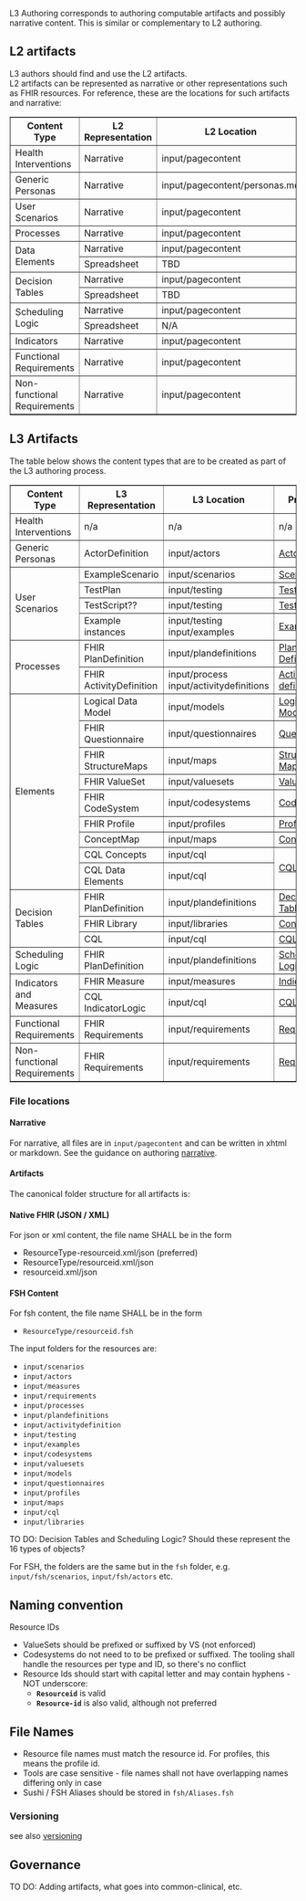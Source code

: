 L3 Authoring corresponds to authoring computable artifacts and possibly narrative content.
This is similar or complementary to L2 authoring.

## L2 artifacts
L3 authors should find and use the L2 artifacts.  
L2 artifacts can be represented as narrative or other representations such as FHIR resources. For reference, these are the locations for such artifacts and narrative:

<table border="1">
    <thead>
        <tr>
            <th>Content Type</th>
            <th>L2 Representation</th>
            <th>L2 Location</th>
        </tr>
    </thead>
    <tbody>
        <tr>
            <td>Health Interventions</td>
            <td>Narrative</td>
            <td>input/pagecontent</td>
        </tr>
        <tr>
            <td>Generic Personas</td>
            <td>Narrative</td>
            <td>input/pagecontent/personas.md</td>
        </tr>
        <tr>
            <td>User Scenarios</td>
            <td>Narrative</td>
            <td>input/pagecontent</td>
        </tr>
        <tr>
            <td>Processes</td>
            <td>Narrative</td>
            <td>input/pagecontent</td>
        </tr>
        <tr>
            <td rowspan="2">Data Elements</td>
            <td>Narrative</td>
            <td>input/pagecontent</td>
        </tr>
        <tr>
            <td>Spreadsheet</td>
            <td>TBD</td>
        </tr>
        <tr>
            <td rowspan="2">Decision Tables</td>
            <td>Narrative</td>
            <td>input/pagecontent</td>
        </tr>
        <tr>
            <td>Spreadsheet</td>
            <td>TBD</td>
        </tr>
        <tr>
            <td rowspan="2">Scheduling Logic</td>
            <td>Narrative</td>
            <td>input/pagecontent</td>
        </tr>
        <tr>
            <td>Spreadsheet</td>
            <td>N/A</td>
        </tr>
        <tr>
            <td>Indicators</td>
            <td>Narrative</td>
            <td>input/pagecontent</td>
        </tr>
        <tr>
            <td>Functional Requirements</td>
            <td>Narrative</td>
            <td>input/pagecontent</td>
        </tr>
        <tr>
            <td>Non-functional Requirements</td>
            <td>Narrative</td>
            <td>input/pagecontent</td>
        </tr>
    </tbody>
</table>


## L3 Artifacts
The table below shows the content types that are to be created as part of the L3 authoring process.

<table border="1">
    <thead>
        <tr>
            <th>Content Type</th>
            <th>L3 Representation</th>
            <th>L3 Location</th>
            <th>Procedure</th>
        </tr>
    </thead>
    <tbody>
        <tr>
            <td>Health Interventions</td>
            <td>n/a</td>
            <td>n/a</td>
            <td>n/a</td>
        </tr>
        <tr>
            <td>Generic Personas</td>
            <td>ActorDefinition</td>
            <td>input/actors</td>
            <td><a href="l3_personas.html">Actors</a></td>
        </tr>
        <tr>
            <td rowspan="4">User Scenarios</td>
            <td>ExampleScenario</td>
            <td>input/scenarios</td>
            <td><a href="l3_scenarios.html">Scenarios</a></td>
        </tr>
        <tr>
            <td>TestPlan</td>
            <td>input/testing</td>
            <td><a href="l3_testing.html">Testing</a></td>
        </tr>
        <tr>
            <td>TestScript??</td>
            <td>input/testing</td>
            <td><a href="l3_testing.html">Testing</a></td>
        </tr>
        <tr>
            <td>Example instances</td>
            <td>input/testing<br/>input/examples</td>
            <td><a href="l3_examples.html">Examples</a></td>
        </tr>
        <tr>
            <td rowspan="2">Processes</td>
            <td>FHIR PlanDefinition</td>
            <td>input/plandefinitions</td>
            <td><a href="l3_processes.html">Plan Definitions</a></td>
        </tr>
        <tr>
            <td>FHIR ActivityDefinition</td>
            <td>input/process<br/>input/activitydefinitions</td>
            <td><a href="l3_processes.html">Activity definitions</a></td>
        </tr>
        <tr>
            <td rowspan="9">Elements</td>
            <td>Logical Data Model</td>
            <td>input/models</td>
            <td><a href="l3_logicalmodels.html">Logical Models</a></td>
        </tr>
        <tr>
            <td>FHIR Questionnaire</td>
            <td>input/questionnaires</td>
            <td><a href="l3_codesystems.html">Questionnaires</a></td>
        </tr>
        <tr>
            <td>FHIR StructureMaps</td>
            <td>input/maps</td>
            <td><a href="l3_structuremaps.html">Structure Maps</a></td>
        </tr>
        <tr>
            <td>FHIR ValueSet</td>
            <td>input/valuesets</td>
            <td><a href="l3_valuesets.html">ValueSets</a></td>
        </tr>
        <tr>
            <td>FHIR CodeSystem</td>
            <td>input/codesystems</td>
            <td><a href="l3_codesystems.html">CodeSystems</a></td>
        </tr>
        <tr>
            <td>FHIR Profile</td>
            <td>input/profiles</td>
            <td><a href="l3_profiles.html">Profiles</a></td>
        </tr>
        <tr>
            <td>ConceptMap</td>
            <td>input/maps</td>
            <td><a href="l3_conceptmaps.html">Concept Maps</a></td>
        </tr>
        <tr>
            <td>CQL Concepts</td>
            <td>input/cql</td>
            <td rowspan="2"><a href="l3_cql.html">CQL</a></td>
        </tr>
        <tr>
            <td>CQL Data Elements</td>
            <td>input/cql</td>
        </tr>
        <tr>
            <td rowspan="3">Decision Tables</td>
            <td>FHIR PlanDefinition</td>
            <td>input/plandefinitions</td>
            <td><a href="l3_decisiontables.html">Decision Tables</a></td>
        </tr>
        <tr>
            <td>FHIR Library</td>
            <td>input/libraries</td>
            <td><a href="l3_conceptmaps.html">Concept Maps</a></td>
        </tr>
        <tr>
            <td>CQL</td>
            <td>input/cql</td>
            <td><a href="l3_cql.html">CQL</a></td>
        </tr>
        <tr>
            <td rowspan="1">Scheduling Logic</td>
            <td>FHIR PlanDefinition</td>
            <td>input/plandefinitions</td>
            <td rowspan="1"><a href="l3_schedulinglogic.html">Scheduling Logic</a></td>
        </tr>
        <tr>
            <td rowspan="2">Indicators and Measures</td>
            <td>FHIR Measure</td>
            <td>input/measures</td>
            <td rowspan="1"><a href="l3_indicators.html">Indicators</a></td>
        </tr>
        <tr>
            <td>CQL IndicatorLogic</td>
            <td>input/cql</td>
            <td><a href="l3_cql.html">CQL</a></td>
        </tr>
        <tr>
            <td>Functional Requirements</td>
            <td>FHIR Requirements</td>
            <td>input/requirements</td>
            <td><a href="l3_requirements.html">Requirements</a></td>
        </tr>
        <tr>
            <td>Non-functional Requirements</td>
            <td>FHIR Requirements</td>
            <td>input/requirements</td>
            <td><a href="l3_requirements.html">Requirements</a></td>
        </tr>
    </tbody>
</table>

### File locations

#### Narrative
For narrative, all files are in `input/pagecontent` and can be written in xhtml or markdown.
See the guidance on authoring [narrative](narrative.html).

#### Artifacts
The canonical folder structure for all artifacts is: 

#### Native FHIR (JSON / XML)
For json or xml content, the file name SHALL be in the form
* ResourceType-resourceid.xml/json (preferred)
* ResourceType/resourceid.xml/json
* resourceid.xml/json

#### FSH Content
For fsh content, the file name SHALL be in the form
* `ResourceType/resourceid.fsh`

The input folders for the resources are:
* `input/scenarios`
* `input/actors`
* `input/measures`
* `input/requirements`
* `input/processes`
* `input/plandefinitions`
* `input/activitydefinition`
* `input/testing`
* `input/examples`
* `input/codesystems`
* `input/valuesets`
* `input/models`
* `input/questionnaires`
* `input/profiles`
* `input/maps`
* `input/cql`
* `input/libraries`

<p class="todo"> TO DO: Decision Tables and Scheduling Logic? Should these represent the 16 types of objects?</p>

For FSH, the folders are the same but in the `fsh` folder, e.g. `input/fsh/scenarios`, `input/fsh/actors` etc.


## Naming convention

Resource IDs
* ValueSets should be prefixed or suffixed by VS (not enforced)
* Codesystems do not need to to be prefixed or suffixed. The tooling shall handle the resources per type and ID, so there's no conflict
* Resource Ids should start with capital letter and may contain hyphens - NOT underscore: 
  * **`Resourceid`** is valid
  * **`Resource-id`** is also valid, although not preferred


## File Names

* Resource file names must match the resource id. For profiles, this means the profile id.
* Tools are case sensitive - file names shall not have overlapping names differing only in case
* Sushi / FSH Aliases should be stored in `fsh/Aliases.fsh`


### Versioning
see also [versioning](versioning.html)


## Governance
<p class= "todo">TO DO: Adding artifacts, what goes into common-clinical, etc.</p>

